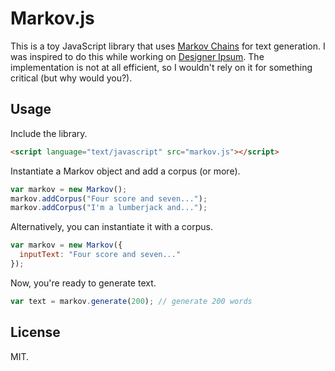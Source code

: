 # Markov.js
This is a toy JavaScript library that uses [Markov Chains](https://en.wikipedia.org/wiki/Markov_chain) for text generation. I was inspired to do this while working on [Designer Ipsum](http://www.designeripsum.com). The implementation is not at all efficient, so I wouldn't rely on it for something critical (but why would you?).
## Usage
Include the library.
```html
<script language="text/javascript" src="markov.js"></script>
```
Instantiate a Markov object and add a corpus (or more). 
```javascript
var markov = new Markov();
markov.addCorpus("Four score and seven...");
markov.addCorpus("I'm a lumberjack and...");
```
Alternatively, you can instantiate it with a corpus.
```javascript
var markov = new Markov({
  inputText: "Four score and seven..."
});
```
Now, you're ready to generate text. 
```javascript
var text = markov.generate(200); // generate 200 words
```
## License
MIT.
